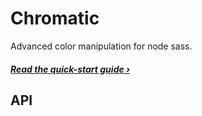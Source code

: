 # Chromatic
Advanced color manipulation for node sass.

##### [Read the quick-start guide &rsaquo;](readme.md)

## API
